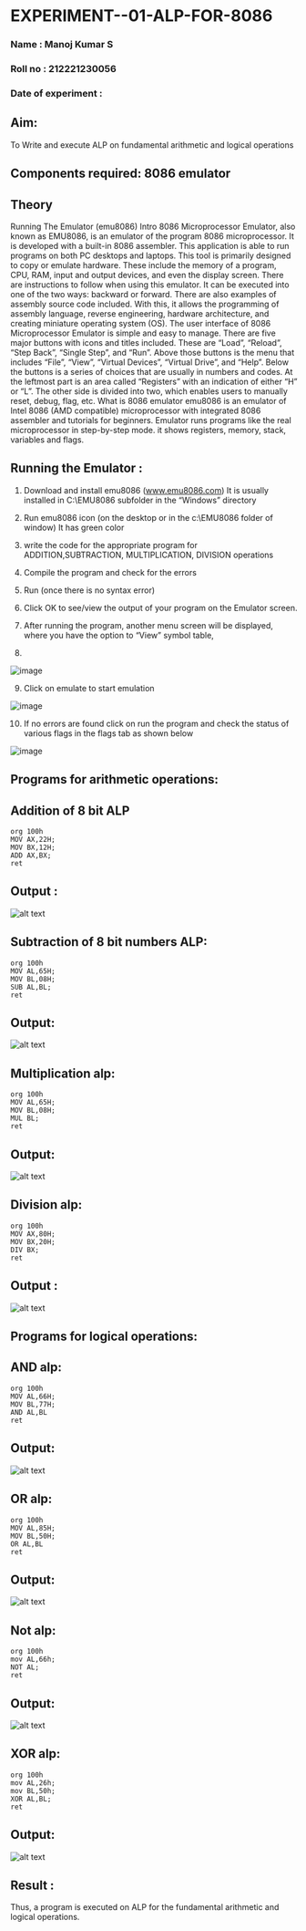 # EXPERIMENT--01-ALP-FOR-8086
### Name : Manoj Kumar S
### Roll no : 212221230056
### Date of experiment :





## Aim: 
To Write and execute ALP on fundamental arithmetic and logical operations
## Components required: 8086  emulator 
## Theory 
Running The Emulator (emu8086) Intro 8086 Microprocessor Emulator, also known as EMU8086, is an emulator of the program 8086 microprocessor. It is developed with a built-in 8086 assembler. This application is able to run programs on both PC desktops and laptops. This tool is primarily designed to copy or emulate hardware. These include the memory of a program, CPU, RAM, input and output devices, and even the display screen. There are instructions to follow when using this emulator. It can be executed into one of the two ways: backward or forward. There are also examples of assembly source code included. With this, it allows the programming of assembly language, reverse engineering, hardware architecture, and creating miniature operating system (OS). The user interface of 8086 Microprocessor Emulator is simple and easy to manage. There are five major buttons with icons and titles included. These are “Load”, “Reload”, “Step Back”, “Single Step”, and “Run”. Above those buttons is the menu that includes “File”, “View”, “Virtual Devices”, “Virtual Drive”, and “Help”. Below the buttons is a series of choices that are usually in numbers and codes. At the leftmost part is an area called “Registers” with an indication of either “H” or “L”. The other side is divided into two, which enables users to manually reset, debug, flag, etc. What is 8086 emulator emu8086 is an emulator of Intel 8086 (AMD compatible) microprocessor with integrated 8086 assembler and tutorials for beginners. Emulator runs programs like the real microprocessor in step-by-step mode. it shows registers, memory, stack, variables and flags.


 ## Running the Emulator :
1.	Download and install emu8086 (www.emu8086.com) It is usually installed in C:\EMU8086 subfolder in the “Windows” directory
2.	  Run  emu8086 icon (on the desktop or in the c:\EMU8086 folder of window) It has green color 
 
 
3. write the code for the appropriate program for ADDITION,SUBTRACTION, MULTIPLICATION,  DIVISION operations 

4.	 Compile the program and check for the errors 
5.	Run (once there is no syntax error) 

6.	Click OK to see/view the output of your program on the Emulator screen. 


7.	After running the program, another menu screen will be displayed, where you have the option to “View” symbol table,
8.	 

![image](https://user-images.githubusercontent.com/36288975/189273263-d65baae9-4b8f-4723-afb3-c0ffa4052b04.png)

9.	Click on emulate to start emulation 

![image](https://user-images.githubusercontent.com/36288975/189273273-9bb36ec1-e2e8-4892-8d35-37707332bfdc.png)

10.	If no errors are found click on run the program and check the status of various flags in the flags tab as shown below 

![image](https://user-images.githubusercontent.com/36288975/189273277-113a2a33-4a40-4ff8-95a5-ecd3a1f504fe.png)

## Programs for arithmetic  operations:

## Addition  of 8 bit ALP 
```
org 100h
MOV AX,22H;
MOV BX,12H;
ADD AX,BX;
ret

```
## Output :
![alt text](image-17.png)
 
## Subtraction of 8 bit numbers  ALP:
```
org 100h
MOV AL,65H;
MOV BL,08H;
SUB AL,BL;         
ret
```
 
## Output:
![alt text](image-18.png)

## Multiplication alp:
```
org 100h
MOV AL,65H;
MOV BL,08H;
MUL BL;
ret
```
 ## Output:
![alt text](image-19.png)


## Division alp:
```
org 100h
MOV AX,80H;
MOV BX,20H;
DIV BX;
ret
```

## Output :
![alt text](image-20.png)

## Programs for logical operations:

## AND alp:
```
org 100h
MOV AL,66H;
MOV BL,77H;
AND AL,BL
ret
```
## Output:
![alt text](image-16.png)

## OR alp:
```
org 100h
MOV AL,85H;
MOV BL,50H;
OR AL,BL
ret
```
## Output:
![alt text](image-13.png)

## Not alp:
```
org 100h
mov AL,66h;
NOT AL;
ret
```
## Output:
![alt text](image-14.png)

## XOR alp:
```
org 100h
mov AL,26h;
mov BL,50h;
XOR AL,BL;
ret
```
## Output:
![alt text](image-15.png)

## Result :
Thus, a program is executed on ALP for the fundamental arithmetic and logical operations.








